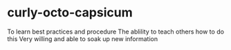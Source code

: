 # curly-octo-capsicum
To learn best practices and procedure
The ablility to teach others how to do this
Very willing and able to soak up new information
